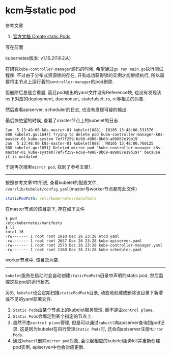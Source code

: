 # kcm与static pod

参考文章

1. [官方文档  Create static Pods](https://kubernetes.io/docs/tasks/configure-pod-container/static-pod/)

写在前面

kubernetes版本: v1.16.2(1主2从)

在研究`kube-controller-manager`源码的时候, 希望通过`go run main.go`执行测试程序. 不过由于分布式资源锁的存在, 只有成功获得锁的实例才能继续执行, 所以需要将主节点上运行着的`controller-manager`的pod删除. 

但删除后总是会重启, 而且pod输出的yaml文件没有Reference块, 也没有发现该ns下对应的deployment, daemonset, statefulset, rs, rc等相关的对象.

然后查看apiserver, scheduler的日志, 也没有发现可疑的输出.

最后快绝望的时候, 查看了master节点上的kubelet的日志.

```
Jan  5 13:48:00 k8s-master-01 kubelet[888]: I0105 13:48:00.531576     888 kubelet.go:1647] Trying to delete pod kube-controller-manager-k8s-master-01_kube-system 7ef7f259-6c68-4986-8b69-a89887e19b19
Jan  5 13:48:00 k8s-master-01 kubelet[888]: W0105 13:48:00.760125     888 kubelet.go:1651] Deleted mirror pod "kube-controller-manager-k8s-master-01_kube-system(7ef7f259-6c68-4986-8b69-a89887e19b19)" because it is outdated
```

于是再次搜索`mirror pod`, 找到了参考文章1.

------

按照参考文章1中所说, 查看kubelet的配置文件, `/var/lib/kubelet/config.yaml`(master与worker节点都有此文件)

```yaml
staticPodPath: /etc/kubernetes/manifests
```

在master节点的该目录下, 存在如下文件

```console
$ pwd
/etc/kubernetes/manifests
$ ll
total 16
-rw------- 1 root root 1810 Dec 26 23:28 etcd.yaml
-rw------- 1 root root 2647 Dec 26 23:28 kube-apiserver.yaml
-rw------- 1 root root 2573 Dec 26 23:28 kube-controller-manager.yaml
-rw------- 1 root root 1160 Dec 26 23:28 kube-scheduler.yaml
```

worker节点中, 该目录为空.

------

`kubelet`服务在启动时会自动创建`staticPodPath`目录中声明的static pod, 然后监控这些pod的运行状态.

另外, `kubelet`也会定期扫描`staticPodPath`目录, 动态地创建或删除该目录下新增或不见的yaml部署文件.

1. `Static Pods`由某个节点上的kubelet服务管理, 而不是由`control plane`. 
2. `Static Pods`会绑定到某个指定的节点上.
3. 虽然不由`control plane`管理, 但是可以通过`kubectl`向apiserver查询到pod记录. 这是因为kubelet在自行管理`Static Pods`时, 还会向apiserver注册`Mirror Pods`. 
4. 通过`kubectl`删除`mirror pod`对象, 会引起相应的kubelet服务kill并重新创建pod实例, apiserver中也会对应更新.
